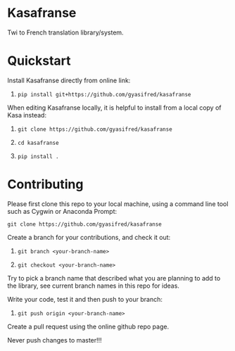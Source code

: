 # Kasafranse
Twi to French translation library/system.

# Quickstart
Install Kasafranse directly from online link:

1. `pip install git+https://github.com/gyasifred/kasafranse`

When editing Kasafranse locally, it is helpful to install from a local copy of Kasa instead:

1. `git clone https://github.com/gyasifred/kasafranse`

2. `cd kasafranse`

3. `pip install .`


# Contributing
Please first clone this repo to your local machine, using a command line tool such as Cygwin or Anaconda Prompt:

`git clone https://github.com/gyasifred/kasafranse`

Create a branch for your contributions, and check it out:

1. `git branch <your-branch-name>`

2. `git checkout <your-branch-name>`

Try to pick a branch name that described what you are planning to add to the library, see current branch names in this repo for ideas.

Write your code, test it and then push to your branch:

1. `git push origin <your-branch-name>`

Create a pull request using the online github repo page. 

Never push changes to master!!!

